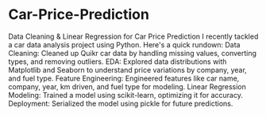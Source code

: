 # Car-Price-Prediction
Data Cleaning & Linear Regression for Car Price Prediction
I recently tackled a car data analysis project using Python. Here's a quick rundown:
Data Cleaning: Cleaned up Quikr car data by handling missing values, converting types, and removing outliers.
EDA: Explored data distributions with Matplotlib and Seaborn to understand price variations by company, year, and fuel type.
Feature Engineering: Engineered features like car name, company, year, km driven, and fuel type for modeling.
Linear Regression Modeling: Trained a model using scikit-learn, optimizing it for accuracy.
Deployment: Serialized the model using pickle for future predictions.
